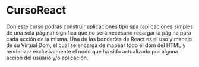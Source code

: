 # CursoReact
Con este curso podrás construir aplicaciones tipo spa (aplicaciones simples de una sola página)
significa que no será necesario recargar la página para cada acción de la misma.
Una de las bondades de React es el uso y manejo de su Virtual Dom, el cual se encarga de mapear todo el dom del HTML
y renderizar exclusivamente el nodo que ha sido actualizado por alguna acción del usuario y/o aplicación.
